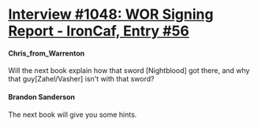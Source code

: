 # [Interview #1048: WOR Signing Report - IronCaf, Entry #56](https://www.theoryland.com/intvmain.php?i=1048#56)

#### Chris\_from\_Warrenton

Will the next book explain how that sword [Nightblood] got there, and why that guy[Zahel/Vasher] isn't with that sword?

#### Brandon Sanderson

The next book will give you some hints.

